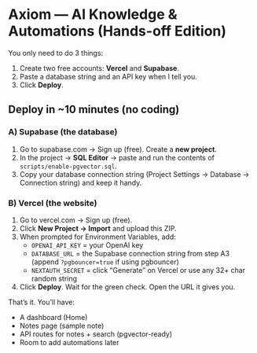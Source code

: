 
# Axiom — AI Knowledge & Automations (Hands-off Edition)

You only need to do 3 things:
1) Create two free accounts: **Vercel** and **Supabase**.
2) Paste a database string and an API key when I tell you.
3) Click **Deploy**.

## Deploy in ~10 minutes (no coding)

### A) Supabase (the database)
1. Go to supabase.com → Sign up (free). Create a **new project**.
2. In the project → **SQL Editor** → paste and run the contents of `scripts/enable-pgvector.sql`.
3. Copy your database connection string (Project Settings → Database → Connection string) and keep it handy.

### B) Vercel (the website)
1. Go to vercel.com → Sign up (free).
2. Click **New Project → Import** and upload this ZIP.
3. When prompted for Environment Variables, add:
   - `OPENAI_API_KEY` = your OpenAI key
   - `DATABASE_URL` = the Supabase connection string from step A3 (append `?pgbouncer=true` if using pgbouncer)
   - `NEXTAUTH_SECRET` = click “Generate” on Vercel or use any 32+ char random string
4. Click **Deploy**. Wait for the green check. Open the URL it gives you.

That’s it. You’ll have:
- A dashboard (Home)
- Notes page (sample note)
- API routes for notes + search (pgvector-ready)
- Room to add automations later

